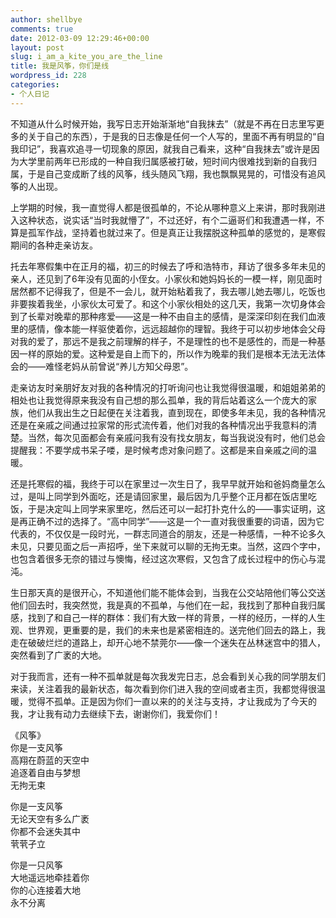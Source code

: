 ```yaml
---
author: shellbye
comments: true
date: 2012-03-09 12:29:46+00:00
layout: post
slug: i_am_a_kite_you_are_the_line
title: 我是风筝，你们是线
wordpress_id: 228
categories:
- 个人日记
---
```


不知道从什么时候开始，我写日志开始渐渐地“自我抹去”（就是不再在日志里写更多的关于自己的东西），于是我的日志像是任何一个人写的，里面不再有明显的“自我印记”，我喜欢追寻一切现象的原因，就我自己看来，这种“自我抹去”或许是因为大学里前两年已形成的一种自我归属感被打破，短时间内很难找到新的自我归属，于是自己变成断了线的风筝，线头随风飞翔，我也飘飘晃晃的，可惜没有追风筝的人出现。  
  
上学期的时候，我一直觉得人都是很孤单的，不论从哪种意义上来讲，那时我刚进入这种状态，说实话“当时我就懵了”，不过还好，有个二逼哥们和我遭遇一样，不算是孤军作战，坚持着也就过来了。但是真正让我摆脱这种孤单的感觉的，是寒假期间的各种走亲访友。  
  
托去年寒假集中在正月的福，初三的时候去了呼和浩特市，拜访了很多多年未见的亲人，还见到了6年没有见面的小侄女。小家伙和她妈妈长的一模一样，刚见面时居然都不记得我了，但是不一会儿，就开始粘着我了，我去哪儿她去哪儿，吃饭也非要挨着我坐，小家伙太可爱了。和这个小家伙相处的这几天，我第一次切身体会到了长辈对晚辈的那种疼爱——这是一种不由自主的感情，是深深印刻在我们血液里的感情，像本能一样驱使着你，远远超越你的理智。我终于可以初步地体会父母对我的爱了，那远不是我之前理解的样子，不是理性的也不是感性的，而是一种基因一样的原始的爱。这种爱是自上而下的，所以作为晚辈的我们是根本无法无法体会的——难怪老妈从前曾说“养儿方知父母恩”。  
  
走亲访友时亲朋好友对我的各种情况的打听询问也让我觉得很温暖，和姐姐弟弟的相处也让我觉得原来我没有自己想的那么孤单，我的背后站着这么一个庞大的家族，他们从我出生之日起便在关注着我，直到现在，即使多年未见，我的各种情况还是在亲戚之间通过拉家常的形式流传着，他们对我的各种情况出乎我意料的清楚。当然，每次见面都会有亲戚问我有没有找女朋友，每当我说没有时，他们总会提醒我：不要学成书呆子喽，是时候考虑对象问题了。这都是来自亲戚之间的温暖。  
  
还是托寒假的福，我终于可以在家里过一次生日了，我早早就开始和爸妈商量怎么过，是叫上同学到外面吃，还是请回家里，最后因为几乎整个正月都在饭店里吃饭，于是决定叫上同学来家里吃，然后还可以一起打扑克什么的——事实证明，这是再正确不过的选择了。“高中同学”——这是一个一直对我很重要的词语，因为它代表的，不仅仅是一段时光，一群志同道合的朋友，还是一种感情，一种不论多久未见，只要见面之后一声招呼，坐下来就可以聊的无拘无束。当然，这四个字中，也包含着很多无奈的错过与懊悔，经过这次寒假，又包含了成长过程中的伤心与混沌。  
  
生日那天真的是很开心，不知道他们能不能体会到，当我在公交站陪他们等公交送他们回去时，我突然觉，我是真的不孤单，与他们在一起，我找到了那种自我归属感，找到了和自己一样的群体：我们有大致一样的背景，一样的经历，一样的人生观、世界观，更重要的是，我们的未来也是紧密相连的。送完他们回去的路上，我走在破破烂烂的道路上，却开心地不禁莞尔——像一个迷失在丛林迷宫中的猎人，突然看到了广袤的大地。  
  
对于我而言，还有一种不孤单就是每次我发完日志，总会看到关心我的同学朋友们来读，关注着我的最新状态，每次看到你们进入我的空间或者主页，我都觉得很温暖，觉得不孤单。正是因为你们一直以来的的关注与支持，才让我成为了今天的我，才让我有动力去继续下去，谢谢你们，我爱你们！  
  
  
  
《风筝》  
你是一支风筝  
高翔在蔚蓝的天空中  
追逐着自由与梦想  
无拘无束  
  
你是一支风筝  
无论天空有多么广袤  
你都不会迷失其中  
茕茕孑立  
  
你是一只风筝  
大地遥远地牵挂着你  
你的心连接着大地  
永不分离  

